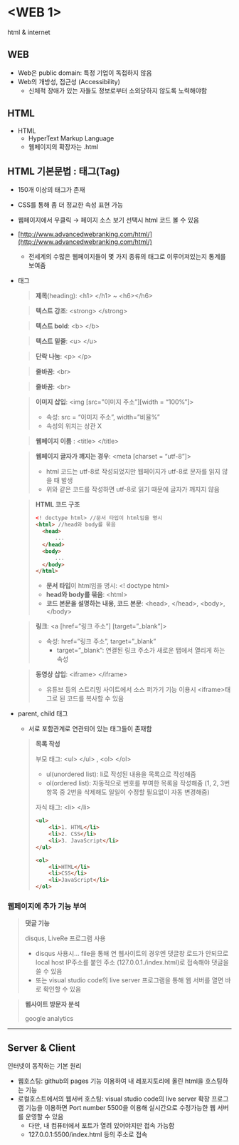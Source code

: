 # <WEB 1>

html & internet

## WEB

- Web은 public domain: 특정 기업이 독접하지 않음
- Web의 개방성, 접근성 (Accessibility)
    - 신체적 장애가 있는 자들도 정보로부터 소외당하지 않도록 노력해야함

## HTML

- HTML
    - HyperText Markup Language
    - 웹페이지의 확장자는 .html

## HTML 기본문법 : 태그(Tag)

- 150개 이상의 태그가 존재
- CSS를 통해 좀 더 정교한 속성 표현 가능
- 웹페이지에서 우클릭 → 페이지 소스 보기 선택시 html 코드 볼 수 있음
- [http://www.advancedwebranking.com/html/](http://www.advancedwebranking.com/html/)
    - 전세계의 수많은 웹페이지들이 몇 가지 종류의 태그로 이루어져있는지 통계를 보여줌
    
- 태그
    
    > **제목**(heading): \<h1\> \</h1> ~ \<h6>\</h6>
    > 
    
    > **텍스트 강조**: \<strong> \</strong>
    > 
    
    > **텍스트 bold**: \<b> \</b>
    > 
    
    > **텍스트 밑줄**: \<u> \</u>
    > 
    
    > **단락 나눔**: \<p> \</p>
    > 
    
    > **줄바꿈**: \<br>
    > 
    
    > **줄바꿈**: \<br>
    > 
    
    > **이미지 삽입**: \<img [src=”이미지 주소”][width = “100%”]>
    > 
    > - 속성: src = “이미지 주소”, width=”비율%”
    > - 속성의 위치는 상관 X
    
    > **웹페이지 이름** : \<title> \</title>
    > 
    
    > **웹페이지 글자가 꺠지는 경우**: <meta [charset = “utf-8”]>
    > 
    > - html 코드는 utf-8로 작성되었지만 웹페이지가 utf-8로 문자를 읽지 않을 때 발생
    > - 위와 같은 코드를 작성하면 utf-8로 읽기 때문에 글자가 깨지지 않음
    
    > **HTML 코드 구조**
    > 
    > 
    > ```html
    > <! doctype html> //문서 타입이 html임을 명시
    > <html> //head와 body를 묶음
    > 	<head>
    > 		...
    > 	</head>
    > 	<body>
    > 		...
    > 	</body>
    > </html>
    > ```
    > 
    > - **문서 타입**이 html임을 명시: \<! doctype html>
    > - **head와 body를 묶음**: \<html>
    > - **코드 본문을 설명하는 내용, 코드 본문**: \<head>, \</head>, \<body>, \</body>
    
    > **링크**: <a [href=”링크 주소”] [target=”_blank”]> </a>
    > 
    > - 속성: href=”링크 주소”, target=”_blank”
    >     - target=”_blank”: 연결된 링크 주소가 새로운 탭에서 열리게 하는 속성
    
    > **동영상 삽입**: \<iframe> \</iframe>
    > 
    > - 유튜브 등의 스트리밍 사이트에서 소스 퍼가기 기능 이용시 \<iframe>태그로 된 코드를 복사할 수 있음
- parent, child 태그
    - 서로 포함관계로 연관되어 있는 태그들이 존재함
    
    > **목록 작성**
    > 
    > 
    > 부모 태그: \<ul> \</ul> , \<ol> \</ol>
    > 
    > - ul(unordered list): li로 작성된 내용을 목록으로 작성해줌
    > - ol(ordered list): 자동적으로 번호를 부여한 목록을 작성해줌 (1, 2, 3번 항목 중 2번을 삭제해도 일일이 수정할 필요없이 자동 변경해줌)
    > 
    > 자식 태그: \<li> \</li>
    > 
    > ```html
    > <ul>
    >     <li>1. HTML</li>
    >     <li>2. CSS</li>
    >     <li>3. JavaScript</li>
    > </ul>
    > ```
    > 
    > ```html
    > <ol>
    >     <li>HTML</li>
    >     <li>CSS</li>
    >     <li>JavaScript</li>
    > </ol>
    > ```
    > 

### 웹페이지에 추가 기능 부여

> **댓글 기능**
> 
> 
> disqus, LiveRe 프로그램 사용
> 
> - disqus 사용시… file을 통해 연 웹사이트의 경우엔 댓글창 로드가 안되므로 local host IP주소를 붙인 주소 (127.0.0.1./index.html)로 접속해야 댓글을 쓸 수 있음
> - 또는 visual studio code의 live server 프로그램을 통해 웹 서버를 열면 바로 확인할 수 있음

> **웹사이트 방문자 분석**
> 
> 
> google analytics
> 

---

## Server & Client

인터넷이 동작하는 기본 원리

- 웹호스팅: github의 pages 기능 이용하여 내 레포지토리에 올린 html을 호스팅하는 기능
- 로컬호스트에서의 웹서버 호스팅: visual studio code의 live server 확장 프로그램 기능을 이용하면 Port number 5500을 이용해 실시간으로 수정가능한 웹 서버를 운영할 수 있음
    - 다만, 내 컴퓨터에서 포트가 열려 있어야지만 접속 가능함
    - 127.0.0.1:5500/index.html 등의 주소로 접속
